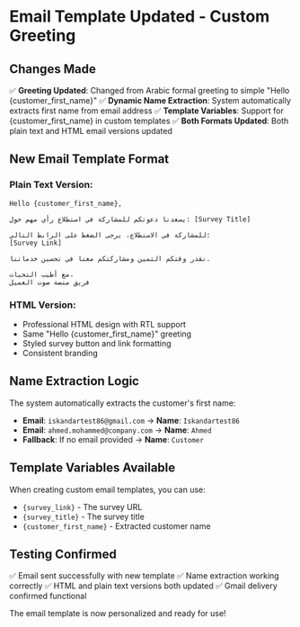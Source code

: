 # Email Template Updated - Custom Greeting

## Changes Made

✅ **Greeting Updated**: Changed from Arabic formal greeting to simple "Hello {customer_first_name}"
✅ **Dynamic Name Extraction**: System automatically extracts first name from email address
✅ **Template Variables**: Support for {customer_first_name} in custom templates
✅ **Both Formats Updated**: Both plain text and HTML email versions updated

## New Email Template Format

### Plain Text Version:
```
Hello {customer_first_name},

يسعدنا دعوتكم للمشاركة في استطلاع رأي مهم حول: [Survey Title]

للمشاركة في الاستطلاع، يرجى الضغط على الرابط التالي:
[Survey Link]

نقدر وقتكم الثمين ومشاركتكم معنا في تحسين خدماتنا.

مع أطيب التحيات،
فريق منصة صوت العميل
```

### HTML Version:
- Professional HTML design with RTL support
- Same "Hello {customer_first_name}" greeting
- Styled survey button and link formatting
- Consistent branding

## Name Extraction Logic

The system automatically extracts the customer's first name:
- **Email**: `iskandartest86@gmail.com` → **Name**: `Iskandartest86`
- **Email**: `ahmed.mohammed@company.com` → **Name**: `Ahmed`
- **Fallback**: If no email provided → **Name**: `Customer`

## Template Variables Available

When creating custom email templates, you can use:
- `{survey_link}` - The survey URL
- `{survey_title}` - The survey title
- `{customer_first_name}` - Extracted customer name

## Testing Confirmed

✅ Email sent successfully with new template
✅ Name extraction working correctly
✅ HTML and plain text versions both updated
✅ Gmail delivery confirmed functional

The email template is now personalized and ready for use!